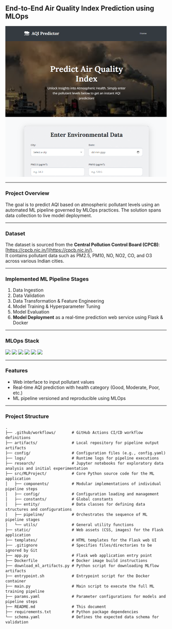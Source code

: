 ## End-to-End Air Quality Index Prediction using MLOps

![Air Pollution](static/assets/AQI_Predictor.png)



---

### Project Overview

The goal is to predict AQI based on atmospheric pollutant levels using an automated ML pipeline governed by MLOps practices. The solution spans data collection to live model deployment.

---

### Dataset

The dataset is sourced from the **Central Pollution Control Board (CPCB)**: [https://cpcb.nic.in/](https://cpcb.nic.in/).  
It contains pollutant data such as PM2.5, PM10, NO, NO2, CO, and O3 across various Indian cities.

---

### Implemented ML Pipeline Stages

1. Data Ingestion  
2. Data Validation  
3. Data Transformation & Feature Engineering  
4. Model Training & Hyperparameter Tuning  
5. Model Evaluation  
6. **Model Deployment** as a real-time prediction web service using Flask & Docker

---

### MLOps Stack
<p align="left">
  <img src="https://img.shields.io/badge/-MLflow-3B4CCA?style=for-the-badge&logo=mlflow&logoColor=F0F0F0" />
  <img src="https://img.shields.io/badge/-Streamlit-C95B5B?style=for-the-badge&logo=streamlit&logoColor=F5F5F5" />
  <img src="https://img.shields.io/badge/-Scikit--Learn-E8A87C?style=for-the-badge&logo=scikitlearn&logoColor=303030" />
  <img src="https://img.shields.io/badge/-NLP-9A7D0A?style=for-the-badge&logo=spacy&logoColor=F8F9F9" />
  <img src="https://img.shields.io/badge/-Azure-5DADE2?style=for-the-badge&logo=microsoftazure&logoColor=FDFEFE" />
  <img src="https://img.shields.io/badge/-GitHub-6E6E6E?style=for-the-badge&logo=github&logoColor=F4F6F6" />
</p>

---

### Features

- Web interface to input pollutant values
- Real-time AQI prediction with health category (Good, Moderate, Poor, etc.)
- ML pipeline versioned and reproducible using MLOps

---

### Project Structure

```
.
├── .github/workflows/       # GitHub Actions CI/CD workflow definitions
├── artifacts/               # Local repository for pipeline output artifacts
├── config/                  # Configuration files (e.g., config.yaml)
├── logs/                    # Runtime logs for pipeline executions
├── research/                # Jupyter notebooks for exploratory data analysis and initial experimentation
├── src/MLProject/           # Core Python source code for the ML application
│   ├── components/          # Modular implementations of individual pipeline steps
│   ├── config/              # Configuration loading and management
│   ├── constants/           # Global constants
│   ├── entity/              # Data classes for defining data structures and configurations
│   ├── pipeline/            # Orchestrates the sequence of ML pipeline stages
│   └── utils/               # General utility functions
├── static/                  # Web assets (CSS, images) for the Flask application
├── templates/               # HTML templates for the Flask web UI
├── .gitignore               # Specifies files/directories to be ignored by Git
├── app.py                   # Flask web application entry point
├── Dockerfile               # Docker image build instructions
├── download_ml_artifacts.py # Python script for downloading MLflow artifacts
├── entrypoint.sh            # Entrypoint script for the Docker container
├── main.py                  # Main script to execute the full ML training pipeline
├── params.yaml              # Parameter configurations for models and pipeline steps
├── README.md                # This document
├── requirements.txt         # Python package dependencies
└── schema.yaml              # Defines the expected data schema for validation

```
